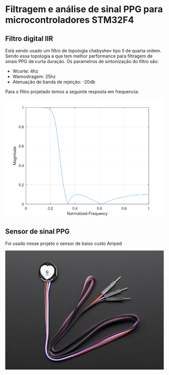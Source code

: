 # Filtragem e análise de sinal PPG para microcontroladores STM32F4

## Filtro digital IIR

Está sendo usado um filtro de topologia chebyshev tipo II de quarta ordem. Sendo essa topologia a que tem melhor performance para filtragem de sinais PPG de curta duração. Os parametros de sintonização do filtro são:

 - Wcorte: 4hz
 - Wamostragem: 25hz
 - Atenuação de banda de rejeição: -20db

 Para o filtro projetado temos a seguinte resposta em frequencia:

 ![plot](filter/freq_response.png)

 ## Sensor de sinal PPG 
Foi usado nesse projeto o sensor de baixo custo Amped

![plot](data/sensor_amped.png)

